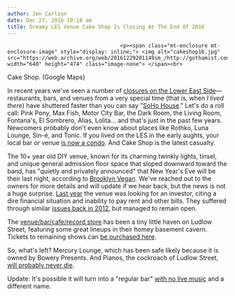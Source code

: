 ```yaml
---
author: Jen Carlson
date: Dec 27, 2016 10:18 am
title: Dreamy LES Venue Cake Shop Is Closing At The End Of 2016
---
```


	
										<p><span class="mt-enclosure mt-enclosure-image" style="display: inline;"> <img alt="cakeshop16.jpg" src="https://web.archive.org/web/20161229201149im_/http://gothamist.com/attachments/arts_jen/cakeshop16.jpg" width="640" height="474" class="image-none"> </span><br>
<span class="photo_caption">Cake Shop. (Google Maps)</span></p>

<p>In recent years we&apos;ve seen a number of <a href="https://web.archive.org/web/20161229201149/http://gothamist.com/tags/riples">closures on the Lower East Side</a>&#x2014;restaurants, bars, and venues from a very special time (that is, when <em>I lived there</em>) have shuttered faster than you can say &quot;<a href="https://web.archive.org/web/20161229201149/http://gothamist.com/2016/03/07/soho_houses_les_outpost.php">SoHo House</a>.&quot; Let&apos;s do a roll call: Pink Pony, Max Fish, Motor City Bar, the Dark Room, the Living Room, Fontana&apos;s, El Sombrero, Alias, Lolita... and that&apos;s just in the past few years. Newcomers probably don&apos;t even know about places like Rothko, Luna Lounge, Sin-&#xE9;, and Tonic. If you lived on the LES in the early aughts, your local bar or venue <a href="https://web.archive.org/web/20161229201149/http://gothamist.com/2015/01/07/beloved_old_les_venue_will_become_c.php">is now a condo</a>. And Cake Shop is the latest casualty. </p>

<p>The 10+ year old DIY venue, known for its charming twinkly lights, tinsel, and unique general admission floor space that sloped downward toward the band, has &quot;quietly and privately announced&quot; that New Year&apos;s Eve will be their last night, according to <a href="https://web.archive.org/web/20161229201149/http://www.brooklynvegan.com/cake-shop-closing-new-years-eve/">Brooklyn Vegan</a>. We&apos;ve reached out to the owners for more details and will update if we hear back, but the news is not a huge surprise. <a href="https://web.archive.org/web/20161229201149/http://gothamist.com/2015/01/08/cake_shop_crumbles.php">Last year</a> the venue was looking for an investor, citing a dire financial situation and inability to pay rent and other bills. They suffered through similar <a href="https://web.archive.org/web/20161229201149/http://gothamist.com/2012/08/06/cake_shop_lives_to_rock_another_day.php">issues back in 2012</a>, but managed to remain open.</p>

<p>The <a href="https://web.archive.org/web/20161229201149/https://www.facebook.com/cakeshopnyc/">venue/bar/cafe/record store</a> has been a tiny little haven on Ludlow Street, featuring some great lineups in their homey basement cavern. Tickets to remaining shows can <a href="https://web.archive.org/web/20161229201149/http://www.ticketfly.com/venue/3645-cake-shop/">be purchased here</a>.</p>

<p>So, what&apos;s left? Mercury Lounge, which has been safe likely because it is owned by Bowery Presents. And Pianos, the cockroach of Ludlow Street, <a href="https://web.archive.org/web/20161229201149/http://gothamist.com/2012/12/29/pianos_expanding_the_living_room_mo.php">will probably never die</a>.</p>

<p>Update: It&apos;s possible it will turn into a &quot;regular bar&quot; <a href="https://web.archive.org/web/20161229201149/http://www.boweryboogie.com/2016/12/curtains-cake-shop-last-live-show-new-years-eve/">with no live music</a> and a different name.</p>					
										
									
				